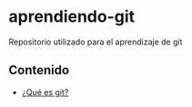 # aprendiendo-git
Repositorio utilizado para el aprendizaje de git

## Contenido

* [¿Qué es git?](./01_Que_es_Git.md)